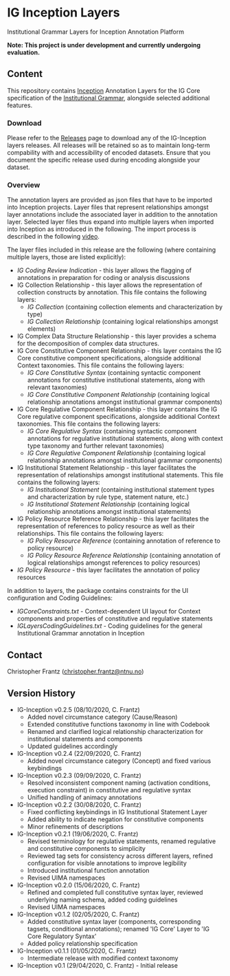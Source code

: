 # IG Inception Layers

Institutional Grammar Layers for Inception Annotation Platform

**Note: This project is under development and currently undergoing evaluation.**

## Content

This repository contains [Inception](https://inception-project.github.io/) Annotation Layers for the IG Core specification of the [Institutional Grammar](https://arxiv.org/abs/2008.08937), alongside selected additional features. 

### Download 

Please refer to the [Releases](../../releases) page to download any of the IG-Inception layers releases. All releases will be retained so as to maintain long-term compability with and accessibility of encoded datasets. Ensure that you document the specific release used during encoding alongside your dataset.

### Overview

The annotation layers are provided as json files that have to be imported into Inception projects. Layer files that represent relationships amongst layer annotations include the associated layer in addition to the annotation layer. Selected layer files thus expand into multiple layers when imported into Inception as introduced in the following. The import process is described in the following [video](https://youtu.be/wnXzSNxmLec).

The layer files included in this release are the following (where containing multiple layers, those are listed explicitly):
 * *IG Coding Review Indication* - this layer allows the flagging of annotations in preparation for coding or analysis discussions
 * IG Collection Relationship - this layer allows the representation of collection constructs by annotation. This file contains the following layers:
   * *IG Collection* (containing collection elements and characterization by type)
   * *IG Collection Relationship* (containing logical relationships amongst elements)
 * IG Complex Data Structure Relationship - this layer provides a schema for the decomposition of complex data structures.
 * IG Core Constitutive Component Relationship - this layer contains the IG Core constitutive component specifications, alongside additional Context taxonomies. This file contains the following layers:
   * *IG Core Constitutive Syntax* (containing syntactic component annotations for constitutive institutional statements, along with relevant taxonomies)
   * *IG Core Constitutive Component Relationship* (containing logical relationship annotations amongst institutional grammar components)
 * IG Core Regulative Component Relationship - this layer contains the IG Core regulative component specifications, alongside additional Context taxonomies. This file contains the following layers:
   * *IG Core Regulative Syntax* (containing syntactic component annotations for regulative institutional statements, along with context type taxonomy and further relevant taxonomies)
   * *IG Core Regulative Component Relationship* (containing logical relationship annotations amongst institutional grammar components)
 * IG Institutional Statement Relationship - this layer facilitates the representation of relationships amongst institutional statements. This file contains the following layers:
   * *IG Institutional Statement* (containing institutional statement types and characterization by rule type, statement nature, etc.)
   * *IG Institutional Statement Relationship* (containing logical relationship annotations amongst institutional statements)
 * IG Policy Resource Reference Relationship - this layer facilitates the representation of references to policy resource as well as their relationships. This file contains the following layers:
   * *IG Policy Resource Reference* (containing annotation of reference to policy resource)
   * *IG Policy Resource Reference Relationship* (containing annotation of logical relationships amongst references to policy resources)
 * *IG Policy Resource* - this layer facilitates the annotation of policy resources

In addition to layers, the package contains constraints for the UI configuration and Coding Guidelines:
 * *IGCoreConstraints.txt* - Context-dependent UI layout for Context components and properties of constitutive and regulative statements
 * *IGLayersCodingGuidelines.txt* - Coding guidelines for the general Institutional Grammar annotation in Inception

## Contact

Christopher Frantz (christopher.frantz@ntnu.no)

## Version History
 
 * IG-Inception v0.2.5 (08/10/2020, C. Frantz)
   * Added novel circumstance category (Cause/Reason)
   * Extended constitutive functions taxonomy in line with Codebook
   * Renamed and clarified logical relationship characterization for institutional statements and components
   * Updated guidelines accordingly
 * IG-Inception v0.2.4 (22/09/2020, C. Frantz)
   * Added novel circumstance category (Concept) and fixed various keybindings
 * IG-Inception v0.2.3 (09/09/2020, C. Frantz)
   * Resolved inconsistent component naming (activation conditions, execution constraint) in constitutive and regulative syntax
   * Unified handling of animacy annotations
 * IG-Inception v0.2.2 (30/08/2020, C. Frantz)
   * Fixed conflicting keybindings in IG Institutional Statement Layer
   * Added ability to indicate negation for constitutive components
   * Minor refinements of descriptions
 * IG-Inception v0.2.1 (19/06/2020, C. Frantz)
   * Revised terminology for regulative statements, renamed regulative and constitutive components to simplicity
   * Reviewed tag sets for consistency across different layers, refined configuration for visible annotations to improve legibility
   * Introduced institutional function annotation
   * Revised UIMA namespaces
 * IG-Inception v0.2.0 (15/06/2020, C. Frantz)
   * Refined and completed full constitutive syntax layer, reviewed underlying naming schema, added coding guidelines
   * Revised UIMA namespaces
 * IG-Inception v0.1.2 (02/05/2020, C. Frantz)
   * Added constitutive syntax layer (components, corresponding tagsets, conditional annotations); renamed 'IG Core' Layer to 'IG Core Regulatory Syntax'
   * Added policy relationship specification
 * IG-Inception v0.1.1 (01/05/2020, C. Frantz)
   * Intermediate release with modified context taxonomy
 * IG-Inception v0.1 (29/04/2020, C. Frantz) - Initial release

